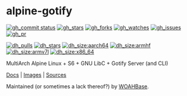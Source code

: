 # alpine-gotify

[![gh_commit status][201]][151]
[![gh_stars][202]][152]
[![gh_forks][203]][153]
[![gh_watches][204]][154]
[![gh_issues][211]][161]
[![gh_pr][212]][162]

[![dh_pulls][205]][155]
[![dh_stars][206]][156]
[![dh_size:aarch64][208]][158]
[![dh_size:armhf][210]][160]
[![dh_size:armv7l][209]][159]
[![dh_size:x86_64][207]][157]

MultiArch Alpine Linux + S6 + GNU LibC + Gotify Server (and CLI)

[Docs][112] | [Images][155] | [Sources][151]

Maintained (or sometimes a lack thereof?) by [WOAHBase][110].

[110]: https://woahbase.online/
[112]: https://woahbase.online/images/alpine-gotify/

[151]: https://github.com/woahbase/alpine-gotify
[152]: https://github.com/woahbase/alpine-gotify/stargazers
[153]: https://github.com/woahbase/alpine-gotify/network/members
[154]: https://github.com/woahbase/alpine-gotify/watchers
[155]: https://hub.docker.com/r/woahbase/alpine-gotify
[156]: https://hub.docker.com/r/woahbase/alpine-gotify
[157]: https://hub.docker.com/r/woahbase/alpine-gotify/tags?name=x86_64&ordering=last_updated
[158]: https://hub.docker.com/r/woahbase/alpine-gotify/tags?name=aarch64&ordering=last_updated
[159]: https://hub.docker.com/r/woahbase/alpine-gotify/tags?name=armv7l&ordering=last_updated
[160]: https://hub.docker.com/r/woahbase/alpine-gotify/tags?name=armhf&ordering=last_updated
[161]: https://github.com/woahbase/alpine-gotify/issues
[162]: https://github.com/woahbase/alpine-gotify/pulls

[201]: https://img.shields.io/github/last-commit/woahbase/alpine-gotify?color=brightgreen&style=flat-square&logo=github
[202]: https://img.shields.io/github/stars/woahbase/alpine-gotify?color=brightgreen&style=flat-square&logo=github
[203]: https://img.shields.io/github/forks/woahbase/alpine-gotify?color=brightgreen&style=flat-square&logo=github
[204]: https://img.shields.io/github/watchers/woahbase/alpine-gotify?color=brightgreen&style=flat-square&logo=github
[205]: https://img.shields.io/docker/pulls/woahbase/alpine-gotify?color=brightgreen&style=flat-square&logo=docker&label=pulls
[206]: https://img.shields.io/docker/stars/woahbase/alpine-gotify?color=brightgreen&style=flat-square&logo=docker&label=stars
[207]: https://img.shields.io/docker/image-size/woahbase/alpine-gotify/x86_64?label=x86_64&color=brightgreen&style=flat-square&logo=docker
[208]: https://img.shields.io/docker/image-size/woahbase/alpine-gotify/aarch64?label=aarch64&color=brightgreen&style=flat-square&logo=docker
[209]: https://img.shields.io/docker/image-size/woahbase/alpine-gotify/armv7l?label=armv7l&color=brightgreen&style=flat-square&logo=docker
[210]: https://img.shields.io/docker/image-size/woahbase/alpine-gotify/armhf?label=armhf&color=brightgreen&style=flat-square&logo=docker
[211]: https://img.shields.io/github/issues/woahbase/alpine-gotify?color=brightgreen&style=flat-square&logo=github
[212]: https://img.shields.io/github/issues-pr/woahbase/alpine-gotify?color=brightgreen&style=flat-square&logo=github
